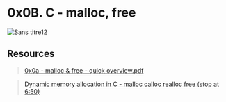 # 0x0B. C - malloc, free
![Sans titre12](https://user-images.githubusercontent.com/125459327/231238746-f69b1e48-9b00-4c7a-b214-b6043c8d29ab.jpg)
## Resources
> [0x0a - malloc & free - quick overview.pdf](https://s3.amazonaws.com/alx-intranet.hbtn.io/uploads/misc/2021/1/a094c90e7f466bbeaa49cb24c8f04e7f27aaad41.pdf?X-Amz-Algorithm=AWS4-HMAC-SHA256&X-Amz-Credential=AKIARDDGGGOUSBVO6H7D%2F20230411%2Fus-east-1%2Fs3%2Faws4_request&X-Amz-Date=20230411T210836Z&X-Amz-Expires=86400&X-Amz-SignedHeaders=host&X-Amz-Signature=e1dfc1d41dc342d43b603b6d7841b2025f6033c68cf3f052544298cec45d74c9)

> [Dynamic memory allocation in C - malloc calloc realloc free (stop at 6:50)](https://www.youtube.com/watch?v=xDVC3wKjS64)
